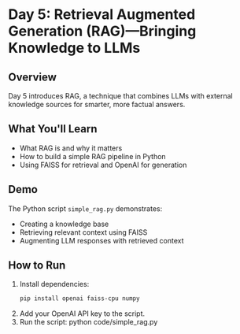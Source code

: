 # Day 5: Retrieval Augmented Generation (RAG)—Bringing Knowledge to LLMs

## Overview
Day 5 introduces RAG, a technique that combines LLMs with external knowledge sources for smarter, more factual answers.

## What You'll Learn
- What RAG is and why it matters
- How to build a simple RAG pipeline in Python
- Using FAISS for retrieval and OpenAI for generation

## Demo
The Python script `simple_rag.py` demonstrates:
- Creating a knowledge base
- Retrieving relevant context using FAISS
- Augmenting LLM responses with retrieved context

## How to Run
1. Install dependencies:
   ```bash
   pip install openai faiss-cpu numpy
2. Add your OpenAI API key to the script.
3. Run the script:
python code/simple_rag.py
